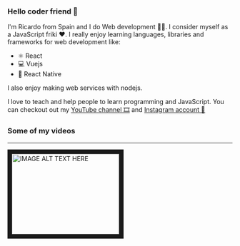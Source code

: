 ### Hello coder friend 👋

I'm Ricardo from Spain and I do Web development 👨‍💻. I consider myself as a JavaScript friki ❤. I really enjoy learning languages, libraries and frameworks for web development like:

* ⚛ React
* 💻 Vuejs 
* 📱 React Native


I also enjoy making web services with nodejs.

I love to teach and help people to learn programming and JavaScript. You can checkout out my [YouTube channel 🎞](https://www.youtube.com/channel/UCRV9aKTbMTVNTsYRt-jg6gQ) and [Instagram account 🤳](https://www.instagram.com/rricardo.coder/)

### Some of my videos
------------
<a href="http://www.youtube.com/watch?feature=player_embedded&v=Csf-alRyyx0
" target="_blank"><img src="http://img.youtube.com/vi/YOUTUBE_VIDEO_ID_HERE/0.jpg" 
alt="IMAGE ALT TEXT HERE" width="240" height="180" border="10" /></a>
